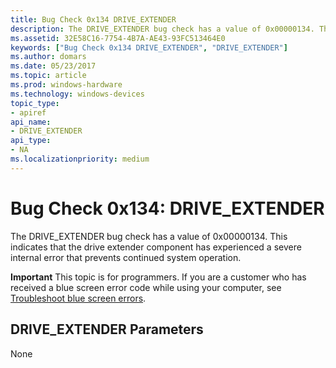 ```yaml
---
title: Bug Check 0x134 DRIVE_EXTENDER
description: The DRIVE_EXTENDER bug check has a value of 0x00000134. This indicates that the drive extender component has experienced a severe internal error that prevents continued system operation.
ms.assetid: 32E58C16-7754-4B7A-AE43-93FC513464E0
keywords: ["Bug Check 0x134 DRIVE_EXTENDER", "DRIVE_EXTENDER"]
ms.author: domars
ms.date: 05/23/2017
ms.topic: article
ms.prod: windows-hardware
ms.technology: windows-devices
topic_type:
- apiref
api_name:
- DRIVE_EXTENDER
api_type:
- NA
ms.localizationpriority: medium
---
```


# Bug Check 0x134: DRIVE\_EXTENDER


The DRIVE\_EXTENDER bug check has a value of 0x00000134. This indicates that the drive extender component has experienced a severe internal error that prevents continued system operation.

**Important** This topic is for programmers. If you are a customer who has received a blue screen error code while using your computer, see [Troubleshoot blue screen errors](http://windows.microsoft.com/windows-10/troubleshoot-blue-screen-errors).

## DRIVE\_EXTENDER Parameters


None

 

 




